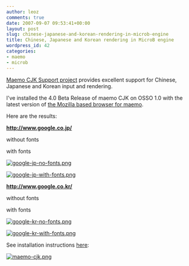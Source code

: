 ```yaml
---
author: leoz
comments: true
date: 2007-09-07 09:53:41+00:00
layout: post
slug: chinese-japanese-and-korean-rendering-in-microb-engine
title: Chinese, Japanese and Korean rendering in MicroB engine
wordpress_id: 42
categories:
- maemo
- microb
---
```


[Maemo CJK Support project](http://maemocjk.garage.maemo.org/) provides excellent support for Chinese, Japanese and Korean input and rendering.

I've installed the 4.0 Beta Release of maemo CJK on OSSO 1.0 with the latest version of [the Mozilla based browser for maemo](http://browser.garage.maemo.org/).

Here are the results:







**http://www.google.co.jp/**








without fonts


with fonts






[![google-jp-no-fonts.png](http://leoz.net/wordpress/wp-content/uploads/2007/09/google-jp-no-fonts.png)](http://leoz.net/wordpress/wp-content/uploads/2007/09/google-jp-no-fonts.png)


[![google-jp-with-fonts.png](http://leoz.net/wordpress/wp-content/uploads/2007/09/google-jp-with-fonts.png)](http://leoz.net/wordpress/wp-content/uploads/2007/09/google-jp-with-fonts.png)






**http://www.google.co.kr/**








without fonts


with fonts






[![google-kr-no-fonts.png](http://leoz.net/wordpress/wp-content/uploads/2007/09/google-kr-no-fonts.png)](http://leoz.net/wordpress/wp-content/uploads/2007/09/google-kr-no-fonts.png)


[![google-kr-with-fonts.png](http://leoz.net/wordpress/wp-content/uploads/2007/09/google-kr-with-fonts.png)](http://leoz.net/wordpress/wp-content/uploads/2007/09/google-kr-with-fonts.png)



See installation instructions [here](http://maemocjk.garage.maemo.org/):

[![maemo-cjk.png](http://leoz.net/wordpress/wp-content/uploads/2007/09/maemo-cjk.png)](http://leoz.net/wordpress/wp-content/uploads/2007/09/maemo-cjk.png)
